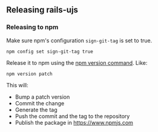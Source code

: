 ## Releasing rails-ujs

### Releasing to npm

Make sure npm's configuration `sign-git-tag` is set to true.

```
npm config set sign-git-tag true
```

Release it to npm using the [npm version command](https://docs.npmjs.com/cli/version). Like:

```
npm version patch
```

This will:

* Bump a patch version
* Commit the change
* Generate the tag
* Push the commit and the tag to the repository
* Publish the package in https://www.npmjs.com
